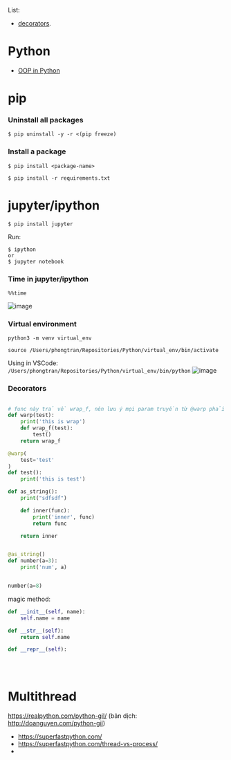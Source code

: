 List:
- [decorators](#decorators).

# Python
- [OOP in Python](https://voz.vn/t/object-oriented-programming-trong-python.693116/)

# pip
### Uninstall all packages

```
$ pip uninstall -y -r <(pip freeze)
```


### Install a package

```
$ pip install <package-name>

$ pip install -r requirements.txt
```


# jupyter/ipython

```
$ pip install jupyter
```

Run:
```
$ ipython
or
$ jupyter notebook

```

### Time in jupyter/ipython
```
%%time
```
![image](https://user-images.githubusercontent.com/11567406/203929196-90376b6e-44a8-4c46-be07-03aa1fcbf6bb.png)


### Virtual environment
```
python3 -m venv virtual_env
```

```
source /Users/phongtran/Repositories/Python/virtual_env/bin/activate
```

Using in VSCode:
```/Users/phongtran/Repositories/Python/virtual_env/bin/python```
![image](https://user-images.githubusercontent.com/11567406/203928328-a54853d8-2443-449b-9750-42824077a9cb.png)


### Decorators


```py

# func này trả về wrap_f, nên lưu ý mọi param truyền từ @warp phải phụ thuộc vào wrap_f
def warp(test):
    print('this is wrap')
    def wrap_f(test):
        test()
    return wrap_f

@warp(
    test='test'
)
def test():
    print('this is test')
```

```py
def as_string():
    print("sdfsdf")

    def inner(func):
        print('inner', func)
        return func

    return inner


@as_string()
def number(a=3):
    print('num', a)


number(a=8)
```


magic method:
```py
def __init__(self, name):
    self.name = name

def __str__(self):
    return self.name

def __repr__(self):
    
    
    
```


# Multithread

https://realpython.com/python-gil/ (bản dịch: http://doanguyen.com/python-gil)

 - https://superfastpython.com/
 - https://superfastpython.com/thread-vs-process/
 - 
